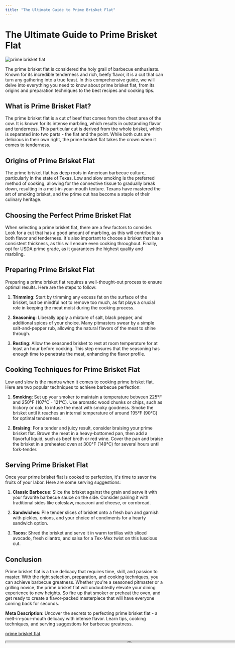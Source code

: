 ```yaml
---
title: "The Ultimate Guide to Prime Brisket Flat"
---
```

# The Ultimate Guide to Prime Brisket Flat


![prime brisket flat](https://images.unsplash.com/photo-1493723843671-1d655e66ac1c?ixid=M3w0ODkxMTF8MHwxfHNlYXJjaHwxfHxwcmltZSUyMGJyaXNrZXQlMjBmbGF0fGVufDB8fHx8MTY5MjgwNDUzMnww&ixlib=rb-4.0.3&w=512&fit=max)

The prime brisket flat is considered the holy grail of barbecue enthusiasts. Known for its incredible tenderness and rich, beefy flavor, it is a cut that can turn any gathering into a true feast. In this comprehensive guide, we will delve into everything you need to know about prime brisket flat, from its origins and preparation techniques to the best recipes and cooking tips. 

## What is Prime Brisket Flat?

The prime brisket flat is a cut of beef that comes from the chest area of the cow. It is known for its intense marbling, which results in outstanding flavor and tenderness. This particular cut is derived from the whole brisket, which is separated into two parts - the flat and the point. While both cuts are delicious in their own right, the prime brisket flat takes the crown when it comes to tenderness.

## Origins of Prime Brisket Flat

The prime brisket flat has deep roots in American barbecue culture, particularly in the state of Texas. Low and slow smoking is the preferred method of cooking, allowing for the connective tissue to gradually break down, resulting in a melt-in-your-mouth texture. Texans have mastered the art of smoking brisket, and the prime cut has become a staple of their culinary heritage.

## Choosing the Perfect Prime Brisket Flat

When selecting a prime brisket flat, there are a few factors to consider. Look for a cut that has a good amount of marbling, as this will contribute to both flavor and tenderness. It's also important to choose a brisket that has a consistent thickness, as this will ensure even cooking throughout. Finally, opt for USDA prime grade, as it guarantees the highest quality and marbling.

## Preparing Prime Brisket Flat

Preparing a prime brisket flat requires a well-thought-out process to ensure optimal results. Here are the steps to follow:

1. **Trimming**: Start by trimming any excess fat on the surface of the brisket, but be mindful not to remove too much, as fat plays a crucial role in keeping the meat moist during the cooking process.

2. **Seasoning**: Liberally apply a mixture of salt, black pepper, and additional spices of your choice. Many pitmasters swear by a simple salt-and-pepper rub, allowing the natural flavors of the meat to shine through.

3. **Resting**: Allow the seasoned brisket to rest at room temperature for at least an hour before cooking. This step ensures that the seasoning has enough time to penetrate the meat, enhancing the flavor profile.

## Cooking Techniques for Prime Brisket Flat

Low and slow is the mantra when it comes to cooking prime brisket flat. Here are two popular techniques to achieve barbecue perfection:

1. **Smoking**: Set up your smoker to maintain a temperature between 225°F and 250°F (107°C - 121°C). Use aromatic wood chunks or chips, such as hickory or oak, to infuse the meat with smoky goodness. Smoke the brisket until it reaches an internal temperature of around 195°F (90°C) for optimal tenderness.

2. **Braising**: For a tender and juicy result, consider braising your prime brisket flat. Brown the meat in a heavy-bottomed pan, then add a flavorful liquid, such as beef broth or red wine. Cover the pan and braise the brisket in a preheated oven at 300°F (149°C) for several hours until fork-tender.

## Serving Prime Brisket Flat

Once your prime brisket flat is cooked to perfection, it's time to savor the fruits of your labor. Here are some serving suggestions:

1. **Classic Barbecue**: Slice the brisket against the grain and serve it with your favorite barbecue sauce on the side. Consider pairing it with traditional sides like coleslaw, macaroni and cheese, or cornbread.

2. **Sandwiches**: Pile tender slices of brisket onto a fresh bun and garnish with pickles, onions, and your choice of condiments for a hearty sandwich option.

3. **Tacos**: Shred the brisket and serve it in warm tortillas with sliced avocado, fresh cilantro, and salsa for a Tex-Mex twist on this luscious cut.

## Conclusion

Prime brisket flat is a true delicacy that requires time, skill, and passion to master. With the right selection, preparation, and cooking techniques, you can achieve barbecue greatness. Whether you're a seasoned pitmaster or a grilling novice, the prime brisket flat will undoubtedly elevate your dining experience to new heights. So fire up that smoker or preheat the oven, and get ready to create a flavor-packed masterpiece that will have everyone coming back for seconds.

**Meta Description**: Uncover the secrets to perfecting prime brisket flat - a melt-in-your-mouth delicacy with intense flavor. Learn tips, cooking techniques, and serving suggestions for barbecue greatness.

[prime brisket flat](https://foxheightspubandgrill.com/post/prime-brisket-flat)

<iframe src='https://foxheightspubandgrill.com/post/prime-brisket-flat' width='800' height='5'></iframe>